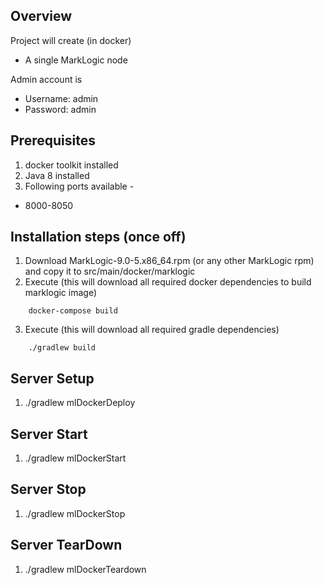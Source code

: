 Overview
---------

Project will create (in docker)

* A single MarkLogic node

Admin account is
* Username: admin
* Password: admin

Prerequisites
-------------

1. docker toolkit installed
2. Java 8 installed
3. Following ports available -
* 8000-8050


Installation steps (once off)
-----------------------------

1. Download MarkLogic-9.0-5.x86_64.rpm (or any other MarkLogic rpm) and copy it to src/main/docker/marklogic
2. Execute (this will download all required docker dependencies to build marklogic image)
```
    docker-compose build   
```
3. Execute (this will download all required gradle dependencies)
```
    ./gradlew build 
```


Server Setup
-------------
1. ./gradlew mlDockerDeploy

Server Start
-------------
1. ./gradlew mlDockerStart

Server Stop
-------------
1. ./gradlew mlDockerStop

Server TearDown
-------------
1. ./gradlew mlDockerTeardown

